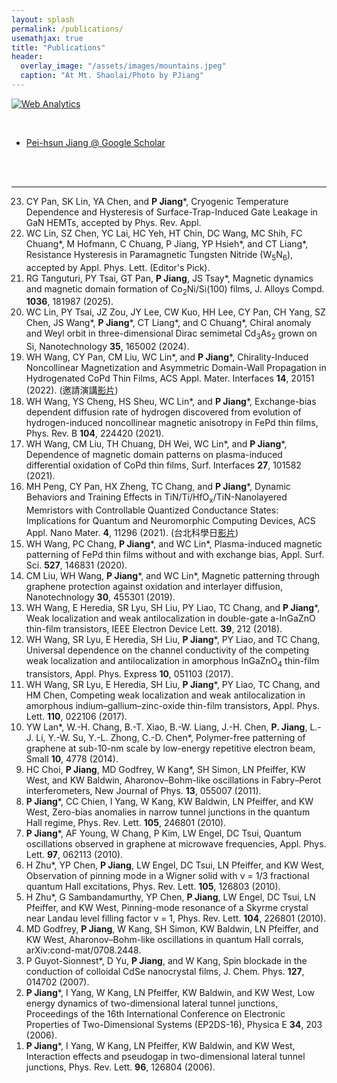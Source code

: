 ```yaml
---
layout: splash
permalink: /publications/
usemathjax: true
title: "Publications"
header:
  overlay_image: "/assets/images/mountains.jpeg"
  caption: "At Mt. Shaolai/Photo by PJiang"
---
```

<!-- Default Statcounter code for ntnu2
https://pjiang-ntnu.github.io/ -->
<script type="text/javascript">
var sc_project=12967310; 
var sc_invisible=1; 
var sc_security="96835aa5"; 
</script>
<script type="text/javascript"
src="https://www.statcounter.com/counter/counter.js"
async></script>
<noscript><div class="statcounter"><a title="Web Analytics"
href="https://statcounter.com/" target="_blank"><img
class="statcounter"
src="https://c.statcounter.com/12967310/0/96835aa5/1/"
alt="Web Analytics"
referrerPolicy="no-referrer-when-downgrade"></a></div></noscript>
<!-- End of Statcounter Code -->
<br>

* [Pei-hsun Jiang @ Google Scholar](https://scholar.google.com/citations?hl=en&user=XMiB24UAAAAJ&sortby=pubdate)
<br>
<br>

----------------------

<ol reversed>
<li> CY Pan, SK Lin, YA Chen, and <b>P Jiang</b>*, Cryogenic Temperature Dependence and Hysteresis of Surface-Trap-Induced Gate Leakage in GaN HEMTs, accepted by Phys. Rev. Appl.

<li> WC Lin, SZ Chen, YC Lai, HC Yeh, HT Chin, DC Wang, MC Shih, FC Chuang*, M Hofmann, C Chuang, P Jiang, YP Hsieh*, and CT Liang*, Resistance Hysteresis in Paramagnetic Tungsten Nitride (W<sub>5</sub>N<sub>6</sub>), accepted by Appl. Phys. Lett. (Editor's Pick).

<li> RG Tanguturi, PY Tsai, GT Pan, <b>P Jiang</b>, JS Tsay*, Magnetic dynamics and magnetic domain formation of Co<sub>2</sub>Ni/Si(100) films, J. Alloys Compd. <b>1036</b>, 181987 (2025).

<li> WC Lin, PY Tsai, JZ Zou, JY Lee, CW Kuo, HH Lee, CY Pan, CH Yang, SZ Chen, JS Wang*, <b>P Jiang</b>*, CT Liang*, and C Chuang*, Chiral anomaly and Weyl orbit in three-dimensional Dirac semimetal Cd<sub>3</sub>As<sub>2</sub> grown on Si, Nanotechnology <b>35</b>, 165002 (2024).

<li> WH Wang, CY Pan, CM Liu, WC Lin*, and <b>P Jiang</b>*, Chirality-Induced Noncollinear Magnetization and Asymmetric Domain-Wall Propagation in Hydrogenated CoPd Thin Films, ACS Appl. Mater. Interfaces <b>14</b>, 20151 (2022). (邀請演講<a href="https://drive.google.com/file/d/1fOm8GiVJSlHF7kvDjN13logfFPzAM3z9/view">影片</a>)

<li> WH Wang, YS Cheng, HS Sheu, WC Lin*, and <b>P Jiang</b>*, Exchange-bias dependent diffusion rate of hydrogen discovered from evolution of hydrogen-induced noncollinear magnetic anisotropy in FePd thin films, Phys. Rev. B <b>104</b>, 224420 (2021).
	
<li> WH Wang, CM Liu, TH Chuang, DH Wei, WC Lin*, and <b>P Jiang</b>*, Dependence of magnetic domain patterns on plasma-induced differential oxidation of CoPd thin films, Surf. Interfaces <b>27</b>, 101582 (2021).
	
<li> MH Peng, CY Pan, HX Zheng, TC Chang, and <b>P Jiang</b>*, Dynamic Behaviors and Training Effects in TiN/Ti/HfO<sub><italic>x</italic></sub>/TiN-Nanolayered Memristors with Controllable Quantized Conductance States: Implications for Quantum and Neuromorphic Computing Devices, ACS Appl. Nano Mater. <b>4</b>, 11296 (2021). (台北科學日<a href="https://www.youtube.com/watch?v=x9E5QOhjGtE">影片</a>)
	
<li> WH Wang, PC Chang, <b>P Jiang</b>*, and WC Lin*, Plasma-induced magnetic patterning of FePd thin films without and with exchange bias, Appl. Surf. Sci. <b>527</b>, 146831 (2020).
	
<li> CM Liu, WH Wang, <b>P Jiang</b>*, and WC Lin*, Magnetic patterning through graphene protection against oxidation and interlayer diffusion, Nanotechnology <b>30</b>, 455301 (2019).
	
<li> WH Wang, E Heredia, SR Lyu, SH Liu, PY Liao, TC Chang, and <b>P Jiang</b>*, Weak localization and weak antilocalization in double-gate a-InGaZnO thin-film transistors, IEEE Electron Device Lett. <b>39</b>, 212 (2018).

<li> WH Wang, SR Lyu, E Heredia, SH Liu, <b>P Jiang</b>*, PY Liao, and TC Chang, Universal dependence on the channel conductivity of the competing weak localization and antilocalization in amorphous InGaZnO<sub>4</sub> thin-film transistors, Appl. Phys. Express <b>10</b>, 051103 (2017).

<li> WH Wang, SR Lyu, E Heredia, SH Liu, <b>P Jiang</b>*, PY Liao, TC Chang, and HM Chen, Competing weak localization and weak antilocalization in amorphous indium–gallium–zinc-oxide thin-film transistors, Appl. Phys. Lett. <b>110</b>, 022106 (2017).

<li> YW Lan*, W.-H. Chang, B.-T. Xiao, B.-W. Liang, J.-H. Chen, <b>P. Jiang</b>, L.-J. Li, Y.-W. Su, Y.-L. Zhong, C.-D. Chen*, Polymer-free patterning of graphene at sub-10-nm scale by low-energy repetitive electron beam, Small <b>10</b>, 4778 (2014).

<li> HC Choi, <b>P Jiang</b>, MD Godfrey, W Kang*, SH Simon, LN Pfeiffer, KW West, and KW Baldwin, Aharonov–Bohm-like oscillations in Fabry–Perot interferometers, New Journal of Phys. <b>13</b>, 055007 (2011).

<li> <b>P Jiang</b>*, CC Chien, I Yang, W Kang, KW Baldwin, LN Pfeiffer, and KW West, Zero-bias anomalies in narrow tunnel junctions in the quantum Hall regime, Phys. Rev. Lett. <b>105</b>, 246801 (2010).

<li> <b>P Jiang</b>*, AF Young, W Chang, P Kim, LW Engel, DC Tsui, Quantum oscillations observed in graphene at microwave frequencies, Appl. Phys. Lett. <b>97</b>, 062113 (2010).

<li> H Zhu*, YP Chen, <b>P Jiang</b>, LW Engel, DC Tsui, LN Pfeiffer, and KW West, Observation of pinning mode in a Wigner solid with ν = 1/3 fractional quantum Hall excitations, Phys. Rev. Lett. <b>105</b>, 126803 (2010).

<li> H Zhu*, G Sambandamurthy, YP Chen, <b>P Jiang</b>, LW Engel, DC Tsui, LN Pfeiffer, and KW West, Pinning-mode resonance of a Skyrme crystal near Landau level filling factor <italic>ν</italic> = 1, Phys. Rev. Lett. <b>104</b>, 226801 (2010).

<li> MD Godfrey, <b>P Jiang</b>, W Kang, SH Simon, KW Baldwin, LN Pfeiffer, and KW West, Aharonov–Bohm-like oscillations in quantum Hall corrals, arXiv:cond-mat/0708.2448.

<li> P Guyot-Sionnest*, D Yu, <b>P Jiang</b>, and W Kang, Spin blockade in the conduction of colloidal CdSe nanocrystal films, J. Chem. Phys. <b>127</b>, 014702 (2007).

<li> <b>P Jiang</b>*, I Yang, W Kang, LN Pfeiffer, KW Baldwin, and KW West, Low energy dynamics of two-dimensional lateral tunnel junctions, Proceedings of the 16th International Conference on Electronic Properties of Two-Dimensional Systems (EP2DS-16), Physica E <b>34</b>, 203 (2006).

<li> <b>P Jiang</b>*, I Yang, W Kang, LN Pfeiffer, KW Baldwin, and KW West, Interaction effects and pseudogap in two-dimensional lateral tunnel junctions, Phys. Rev. Lett. <b>96</b>, 126804 (2006).
